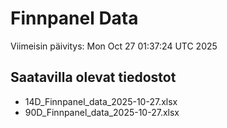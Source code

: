 # Finnpanel Data

Viimeisin päivitys: Mon Oct 27 01:37:24 UTC 2025

## Saatavilla olevat tiedostot
- 14D_Finnpanel_data_2025-10-27.xlsx
- 90D_Finnpanel_data_2025-10-27.xlsx
